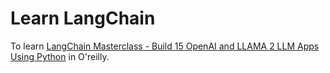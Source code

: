 # Learn LangChain
To learn [LangChain Masterclass - Build 15 OpenAI and LLAMA 2 LLM Apps Using Python](https://learning.oreilly.com/course/langchain-masterclass/9781835464427/) in O'reilly.